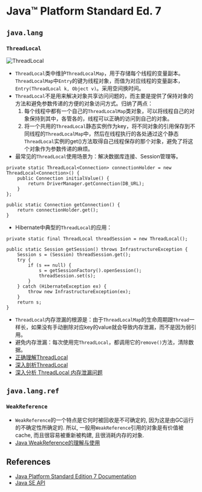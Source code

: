 # Java™ Platform Standard Ed. 7

## `java.lang`
### `ThreadLocal`
![ThreadLocal](http://www.wailian.work/images/2018/10/16/ThreadLocal.png)
- `ThreadLocal`类中维护`ThreadLocalMap`，用于存储每个线程的变量副本。`ThreadLocalMap`中`Entry`的键为线程对象，而值为对应线程的变量副本，`Entry(ThreadLocal k, Object v)`。采用空间换时间。
- `ThreadLocal`不是用来解决对象共享访问问题的，而主要是提供了保持对象的方法和避免参数传递的方便的对象访问方式。归纳了两点： 
    1. 每个线程中都有一个自己的`ThreadLocalMap`类对象，可以将线程自己的对象保持到其中，各管各的，线程可以正确的访问到自己的对象。 
    1. 将一个共用的`ThreadLocal`静态实例作为key，将不同对象的引用保存到不同线程的`ThreadLocalMap`中，然后在线程执行的各处通过这个静态`ThreadLocal`实例的get()方法取得自己线程保存的那个对象，避免了将这个对象作为参数传递的麻烦。
- 最常见的`ThreadLocal`使用场景为：解决数据库连接、Session管理等。
```
private static ThreadLocal<Connection> connectionHolder = new ThreadLocal<Connection>() {
	public Connection initialValue() {
		return DriverManager.getConnection(DB_URL);
	}
};

public static Connection getConnection() {
	return connectionHolder.get();
}
```
- Hibernate中典型的`ThreadLocal`的应用：
```
private static final ThreadLocal threadSession = new ThreadLocal();

public static Session getSession() throws InfrastructureException {
	Session s = (Session) threadSession.get();
	try {
		if (s == null) {
			s = getSessionFactory().openSession();
			threadSession.set(s);
		}
	} catch (HibernateException ex) {
		throw new InfrastructureException(ex);
	}
	return s;
}
```
- `ThreadLocal`内存泄漏的根源是：由于`ThreadLocalMap`的生命周期跟`Thread`一样长，如果没有手动删除对应key的value就会导致内存泄漏，而不是因为弱引用。
- 避免内存泄漏：每次使用完`ThreadLocal`，都调用它的`remove()`方法，清除数据。
- [正确理解ThreadLocal](http://www.iteye.com/topic/103804)
- [深入剖析ThreadLocal](http://www.cnblogs.com/dolphin0520/p/3920407.html)
- [深入分析 ThreadLocal 内存泄漏问题](http://blog.xiaohansong.com/2016/08/06/ThreadLocal-memory-leak/)

## `java.lang.ref`
### `WeakReference`
- `WeakReference`的一个特点是它何时被回收是不可确定的, 因为这是由GC运行的不确定性所确定的. 所以, 一般用`WeakReference`引用的对象是有价值被cache, 而且很容易被重新被构建, 且很消耗内存的对象.
- [Java WeakReference的理解与使用](https://www.tuicool.com/articles/imyueq)

## References
- [Java Platform Standard Edition 7 Documentation](https://docs.oracle.com/javase/7/docs/)
- [Java SE API](https://docs.oracle.com/javase/7/docs/api/index.html)